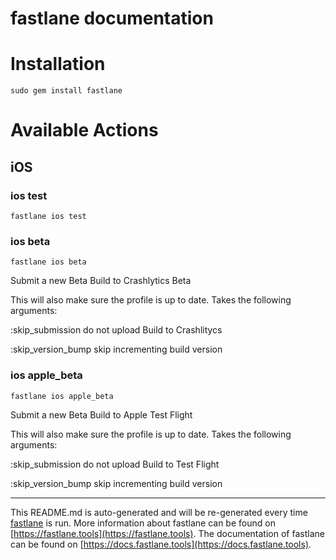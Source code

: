 fastlane documentation
================
# Installation
```
sudo gem install fastlane
```
# Available Actions
## iOS
### ios test
```
fastlane ios test
```

### ios beta
```
fastlane ios beta
```
Submit a new Beta Build to Crashlytics Beta

This will also make sure the profile is up to date. Takes the following arguments: 


:skip_submission    do not upload Build to Crashlitycs

:skip_version_bump  skip incrementing build version
### ios apple_beta
```
fastlane ios apple_beta
```
Submit a new Beta Build to Apple Test Flight

This will also make sure the profile is up to date. Takes the following arguments: 


:skip_submission    do not upload Build to Test Flight

:skip_version_bump  skip incrementing build version

----

This README.md is auto-generated and will be re-generated every time [fastlane](https://fastlane.tools) is run.
More information about fastlane can be found on [https://fastlane.tools](https://fastlane.tools).
The documentation of fastlane can be found on [https://docs.fastlane.tools](https://docs.fastlane.tools).
